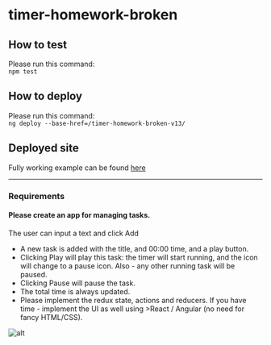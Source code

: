 # timer-homework-broken

## How to test

Please run this command:  
`npm test`

## How to deploy

Please run this command:  
`ng deploy --base-href=/timer-homework-broken-v13/`

## Deployed site

Fully working example can be found [here](https://arielbar.github.io/timer-homework-broken-v13/)

---

### Requirements

#### Please create an app for managing tasks.

The user can input a text and click Add

- A new task is added with the title, and 00:00 time, and a play button.
- Clicking Play will play this task: the timer will start running, and the icon will change to a pause icon.
  Also - any other running task will be paused.
- Clicking Pause will pause the task.
- The total time is always updated.
- Please implement the redux state, actions and reducers. If you have time - implement the UI as well using >React / Angular (no need for fancy HTML/CSS).

![alt](https://cloud.githubusercontent.com/assets/889418/23171775/299f5252-f85c-11e6-8f1c-5e66037bf5fa.png)
